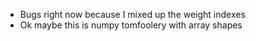 - Bugs right now because I mixed up the weight indexes
- Ok maybe this is numpy tomfoolery with array shapes


